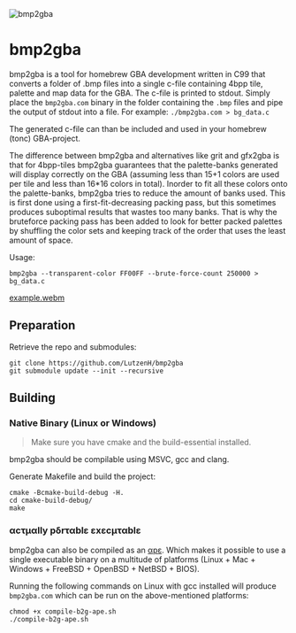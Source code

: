 <img alt="bmp2gba" src="https://user-images.githubusercontent.com/46445220/188315122-ba1086d3-704f-441c-86ff-e07fe7e3063c.png">

# bmp2gba

bmp2gba is a tool for homebrew GBA development written in C99 that converts a folder of .bmp files into a single c-file containing 4bpp tile, palette and map data for the GBA. The c-file is printed to stdout. Simply place the `bmp2gba.com` binary in the folder containing the `.bmp` files and pipe the output of stdout into a file. For example: `./bmp2gba.com > bg_data.c`

The generated c-file can than be included and used in your homebrew (tonc) GBA-project.

The difference between bmp2gba and alternatives like grit and gfx2gba is that for 4bpp-tiles bmp2gba guarantees that the palette-banks generated will display correctly on the GBA (assuming less than 15+1 colors are used per tile and less than 16*16 colors in total). Inorder to fit all these colors onto the palette-banks, bmp2gba tries to reduce the amount of banks used. This is first done using a first-fit-decreasing packing pass, but this sometimes produces suboptimal results that wastes too many banks. That is why the bruteforce packing pass has been added to look for better packed palettes by shuffling the color sets and keeping track of the order that uses the least amount of space.

Usage:

```
bmp2gba --transparent-color FF00FF --brute-force-count 250000 > bg_data.c
```

[example.webm](https://user-images.githubusercontent.com/46445220/188323596-82139baf-ab23-4312-b097-6d7544927765.webm)

## Preparation

Retrieve the repo and submodules:

```
git clone https://github.com/LutzenH/bmp2gba
git submodule update --init --recursive
```

## Building

### Native Binary (Linux or Windows)

> Make sure you have cmake and the build-essential installed.

bmp2gba should be compilable using MSVC, gcc and clang.

Generate Makefile and build the project:
```
cmake -Bcmake-build-debug -H.
cd cmake-build-debug/
make
```

### αcτµαlly pδrταblε εxεcµταblε

bmp2gba can also be compiled as an [αpε](https://justine.lol/ape.html). Which makes it possible to use a single executable binary on a multitude of platforms (Linux + Mac + Windows + FreeBSD + OpenBSD + NetBSD + BIOS).

Running the following commands on Linux with gcc installed will produce `bmp2gba.com` which can be run on the above-mentioned platforms:

```
chmod +x compile-b2g-ape.sh
./compile-b2g-ape.sh
```

